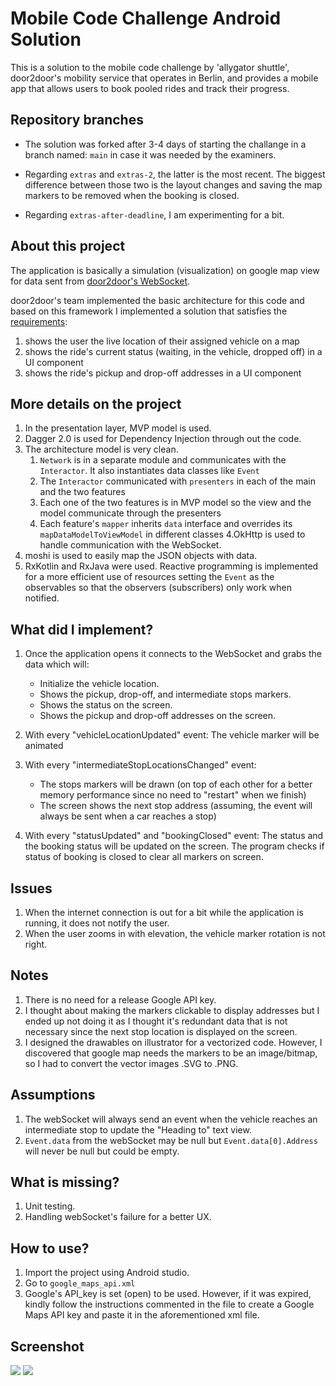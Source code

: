 # Mobile Code Challenge Android Solution

This is a solution to the mobile code challenge by 'allygator shuttle', door2door's mobility service that operates in Berlin, and provides a mobile app that allows users to book pooled rides and track their progress. 

## Repository branches
* The solution was forked after 3-4 days of starting the challange in a branch named: `main` in case it was needed by the examiners.

* Regarding `extras` and `extras-2`, the latter is the most recent. The biggest difference between those two is the layout changes and saving the map markers to be removed when the booking is closed. 

* Regarding `extras-after-deadline`,  I am experimenting for a bit.

## About this project
The application is basically a simulation (visualization) on google map view for data sent from [door2door's WebSocket](https://d2d-frontend-code-challenge.herokuapp.com/docs).

door2door's team implemented the basic architecture for this code and based on this framework I implemented a solution that satisfies 
the [requirements](https://github.com/door2door-io/d2d-code-challenges/tree/master/mobile):
 
1. shows the user the live location of their assigned vehicle on a map
2. shows the ride's current status (waiting, in the vehicle, dropped off) in a UI component
3. shows the ride's pickup and drop-off addresses in a UI component

## More details on the project
1. In the presentation layer, MVP model is used. 
2. Dagger 2.0 is used for Dependency Injection through out the code. 
3. The architecture model is very clean. 
	1. `Network` is in a separate module and communicates with the `Interactor`. It also instantiates data classes like `Event`
	2. The `Interactor` communicated with `presenters` in each of the main and the two features
	3. Each one of the two features is in MVP model so the view and the model communicate through the presenters
	4. Each feature's `mapper` inherits `data` interface and overrides its `mapDataModelToViewModel` in different classes
4.OkHttp is used to handle communication with the WebSocket.
5. moshi is used to easily map the JSON objects with data.
6. RxKotlin and RxJava were used. Reactive programming is implemented for a more efficient use of resources setting the `Event` as the observables so that the observers (subscribers) only work when notified. 

## What did I implement? 
1. Once the application opens it connects to the WebSocket and grabs the data which will:
	* Initialize the vehicle location.
	* Shows the pickup, drop-off, and intermediate stops markers.
	* Shows the status on the screen.
	* Shows the pickup and drop-off addresses on the screen.

2. With every "vehicleLocationUpdated" event:
The vehicle marker will be animated

3. With every "intermediateStopLocationsChanged" event:
	* The stops markers will be drawn (on top of each other for a better memory performance since no need to "restart" when we finish)
	* The screen shows the next stop address (assuming, the event will always be sent when a car reaches a stop)

4. With every "statusUpdated" and "bookingClosed" event:
The status and the booking status will be updated on the screen.
The program checks if status of booking is closed to clear all markers on screen.

## Issues
1. When the internet connection is out for a bit while the application is running, it does not notify the user.
2. When the user zooms in with elevation, the vehicle marker rotation is not right.

## Notes
1. There is no need for a release Google API key.
2. I thought about making the markers clickable to display addresses but I ended up not doing it as I thought it's redundant data that is not necessary since the next stop location is displayed on the screen.
3. I designed the drawables on illustrator for a vectorized code. However, I discovered that google map needs the markers to be an image/bitmap, so I had to convert the vector images .SVG to .PNG.

## Assumptions
1. The webSocket will always send an event when the vehicle reaches an intermediate stop to update the "Heading to" text view. 
2. `Event.data` from the webSocket may be null but `Event.data[0].Address` will never be null but could be empty.

## What is missing?
1. Unit testing. 
2. Handling webSocket's failure for a better UX.

## How to use?
1. Import the project using Android studio. 
2. Go to `google_maps_api.xml` 
3. Google's API_key is set (open) to be used. However, if it was expired, kindly follow the instructions commented in the file to create a Google Maps API key and paste it in the aforementioned xml file.


## Screenshot
![](https://raw.githubusercontent.com/MichaelKMalak/mobile-code-challenge-solution-android/extra-2/img/Screenshot_4.png)
![](https://raw.githubusercontent.com/MichaelKMalak/mobile-code-challenge-solution-android/extra-2/img/Screenshot_4_2.png)
